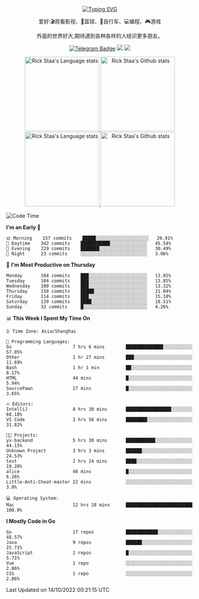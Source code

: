 <div align="center"> 

[![Typing SVG](https://readme-typing-svg.herokuapp.com?size=25&duration=2500&color=eeeeee&vCenter=true&width=200&height=40&lines=Hi+there+%F0%9F%91%8B%F0%9F%8F%BB;I'm+DanBai)](https://git.io/typing-svg)

爱好:🎬观看影视、🏀篮球、🚴自行车、💻编程、🎮游戏

外面的世界好大,期待遇到各种各样的人结识更多朋友。

[![Telegram Badge](https://img.shields.io/badge/-Telegram-blue?style=flat&logo=Telegram&logoColor=white)](https://t.me/danbai9420) 
[![](https://img.shields.io/badge/-Blog-brightgreen?style=flat&logo=Blogger&logoColor=white)](https://p00q.cn)
[![](https://img.shields.io/badge/-Email-red?style=flat&logo=Mail.Ru&logoColor=white)](mailto:danbai@88.com)
</div>

<!-- Light Mode -->
<div align="center"> 
<a href="https://github.com/anuraghazra/github-readme-stats#gh-light-mode-only">
<img height=200 src="https://github-readme-stats-git-master-rstaa-rickstaa.vercel.app/api/top-langs/?username=danbai225&layout=compact&langs_count=10&hide_border=1&role=OWNER,COLLABORATOR#gh-light-mode-only" alt="Rick Staa's Language stats" />
</a>
<a href="https://github.com/anuraghazra/github-readme-stats#gh-light-mode-only">
<img height=200 src="https://github-readme-stats-git-master-rstaa-rickstaa.vercel.app/api?username=danbai225&show_icons=true&count_private=true&line_height=28&hide_border=1&include_all_commits=true&card_width=450&role=OWNER,COLLABORATOR&exclude_repo=github-readme-stats#gh-light-mode-only" alt="Rick Staa's Github stats" />
</a>
</div>

<!-- Dark Mode -->
<div align="center"> 
<a href="https://github.com/anuraghazra/github-readme-stats#gh-dark-mode-only">
<img height=200 src="https://github-readme-stats-git-master-rstaa-rickstaa.vercel.app/api/top-langs/?username=danbai225&layout=compact&langs_count=10&hide_border=1&role=OWNER,COLLABORATOR&theme=github_dark#gh-dark-mode-only" alt="Rick Staa's Language stats" />
</a>
<a href="https://github.com/anuraghazra/github-readme-stats#gh-dark-mode-only">
<img height=200 src="https://github-readme-stats-git-master-rstaa-rickstaa.vercel.app/api?username=danbai225&show_icons=true&count_private=true&line_height=28&hide_border=1&include_all_commits=true&card_width=450&role=OWNER,COLLABORATOR&exclude_repo=github-readme-stats&theme=github_dark#gh-dark-mode-only" alt="Rick Staa's Github stats" />
</a>
</div>

<!--START_SECTION:waka-->
![Code Time](http://img.shields.io/badge/Code%20Time-92%20hrs%2040%20mins-blue)

**I'm an Early 🐤** 

```text
🌞 Morning    157 commits    █████░░░░░░░░░░░░░░░░░░░░   20.91% 
🌆 Daytime    342 commits    ███████████░░░░░░░░░░░░░░   45.54% 
🌃 Evening    229 commits    ███████░░░░░░░░░░░░░░░░░░   30.49% 
🌙 Night      23 commits     ░░░░░░░░░░░░░░░░░░░░░░░░░   3.06%

```
📅 **I'm Most Productive on Thursday** 

```text
Monday       104 commits    ███░░░░░░░░░░░░░░░░░░░░░░   13.85% 
Tuesday      104 commits    ███░░░░░░░░░░░░░░░░░░░░░░   13.85% 
Wednesday    100 commits    ███░░░░░░░░░░░░░░░░░░░░░░   13.32% 
Thursday     158 commits    █████░░░░░░░░░░░░░░░░░░░░   21.04% 
Friday       114 commits    ███░░░░░░░░░░░░░░░░░░░░░░   15.18% 
Saturday     139 commits    ████░░░░░░░░░░░░░░░░░░░░░   18.51% 
Sunday       32 commits     █░░░░░░░░░░░░░░░░░░░░░░░░   4.26%

```


📊 **This Week I Spent My Time On** 

```text
⌚︎ Time Zone: Asia/Shanghai

💬 Programming Languages: 
Go                       7 hrs 6 mins        ██████████████░░░░░░░░░░░   57.05% 
Other                    1 hr 27 mins        ███░░░░░░░░░░░░░░░░░░░░░░   11.69% 
Bash                     1 hr 1 min          ██░░░░░░░░░░░░░░░░░░░░░░░   8.17% 
HTML                     44 mins             █░░░░░░░░░░░░░░░░░░░░░░░░   5.94% 
SourcePawn               27 mins             █░░░░░░░░░░░░░░░░░░░░░░░░   3.65%

🔥 Editors: 
IntelliJ                 8 hrs 30 mins       █████████████████░░░░░░░░   68.18% 
VS Code                  3 hrs 58 mins       ████████░░░░░░░░░░░░░░░░░   31.82%

🐱‍💻 Projects: 
yx-backend               5 hrs 30 mins       ███████████░░░░░░░░░░░░░░   44.15% 
Unknown Project          3 hrs 3 mins        ██████░░░░░░░░░░░░░░░░░░░   24.53% 
test                     2 hrs 24 mins       ████░░░░░░░░░░░░░░░░░░░░░   19.28% 
alice                    46 mins             █░░░░░░░░░░░░░░░░░░░░░░░░   6.26% 
Little-Anti-Cheat-master 22 mins             ░░░░░░░░░░░░░░░░░░░░░░░░░   3.0%

💻 Operating System: 
Mac                      12 hrs 28 mins      █████████████████████████   100.0%

```

**I Mostly Code in Go** 

```text
Go                       17 repos            ████████████░░░░░░░░░░░░░   48.57% 
Java                     9 repos             ██████░░░░░░░░░░░░░░░░░░░   25.71% 
JavaScript               2 repos             █░░░░░░░░░░░░░░░░░░░░░░░░   5.71% 
Vue                      1 repo              ░░░░░░░░░░░░░░░░░░░░░░░░░   2.86% 
CSS                      1 repo              ░░░░░░░░░░░░░░░░░░░░░░░░░   2.86%

```



 Last Updated on 14/10/2022 00:21:15 UTC
<!--END_SECTION:waka-->
